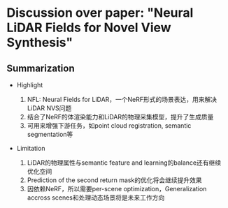 # Discussion over paper: "Neural LiDAR Fields for Novel View Synthesis"

## Summarization
* Highlight
    1. NFL: Neural Fields for LiDAR，一个NeRF形式的场景表达，用来解决LiDAR NVS问题
    2. 结合了NeRF的体渲染能力和LiDAR的物理采集模型，提升了生成质量
    3. 可用来增强下游任务，如point cloud registration, semantic segmentation等

* Limitation
    1. LiDAR的物理属性与semantic feature and learning的balance还有继续优化空间
    2. Prediction of the second return mask的优化将会继续提升效果
    3. 因依赖NeRF，所以需要per-scene optimization，Generalization accross scenes和处理动态场景将是未来工作方向
    